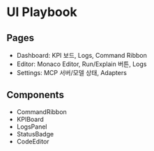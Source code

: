 # UI Playbook

## Pages
- Dashboard: KPI 보드, Logs, Command Ribbon
- Editor: Monaco Editor, Run/Explain 버튼, Logs
- Settings: MCP 서버/모델 상태, Adapters

## Components
- CommandRibbon
- KPIBoard
- LogsPanel
- StatusBadge
- CodeEditor
